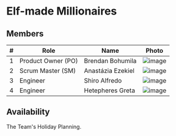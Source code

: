 # Elf-made Millionaires

## Members

| # | Role | Name | Photo |
| -- | -- | -- | -- |
| 1 | Product Owner (PO) | Brendan Bohumila | ![image](https://randomuser.me/api/portraits/men/70.jpg) |
| 2 | Scrum Master (SM) | Anastázia Ezekiel | ![image](https://randomuser.me/api/portraits/women/63.jpg) |
| 3 | Engineer | Shiro Alfredo | ![image](https://randomuser.me/api/portraits/men/40.jpg) |
| 4 | Engineer | Hetepheres Greta | ![image](https://randomuser.me/api/portraits/women/76.jpg) |

## Availability

The Team's Holiday Planning.
